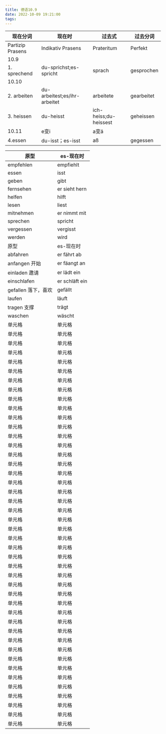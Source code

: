 ```yaml
---
title: 德语10.9
date: 2022-10-09 19:21:00
tags:
---
```

|  现在分词  | 现在时  | 过去式|  过去分词|
|  ----  | ----  |----  | ----  |
|  Partizip Prasens | Indikativ Prasens  | Prateritum|Perfekt  |
| 10.9 | |   |   |
|1. sprechend  | du-sprichst;es-spricht | sprach  | gesprochen |
| 10.10  |  |  |  |
|2. arbeiten  | du-arbeitest;es/ihr-arbeitet | arbeitete  | gearbeitet  |
|3. heissen  | du-heisst | ich-heiss;du-heissest  | geheissen  |
|10.11  |  e变i| a变ä |   |
|4.essen   |du-isst；es-isst | aß | gegessen  |

|原型 |es-现在时 |
| ---| --- |
| empfehlen  | empfiehlt   |
| essen  | isst   |
| geben  | gibt   |
| fernsehen  |er sieht hern   |
| helfen  | hilft   |
| lesen  | liest   |
| mitnehmen  | er nimmt mit   |
| sprechen  | spricht   |
| vergessen  | vergisst   |
| werden  | wird   |
|原型 |es-现在时 |
| abfahren  |er fährt ab    |
| anfangen 开始 |er fäangt an    |
| einladen 邀请 |er lädt ein    |
| einschlafen  |er schläft ein    |
| gefallen 落下，喜欢 | gefällt   |
| laufen  | läuft   |
| tragen 支撑 | trägt   |
| waschen  | wäscht   |
| 单元格  | 单元格 | ----  | ----  |
| 单元格  | 单元格 | ----  | ----  |
| 单元格  | 单元格 | ----  | ----  |
| 单元格  | 单元格 | ----  | ----  |
| 单元格  | 单元格 | ----  | ----  |
| 单元格  | 单元格 | ----  | ----  |
| 单元格  | 单元格 | ----  | ----  |
| 单元格  | 单元格 | ----  | ----  |
| 单元格  | 单元格 | ----  | ----  |
| 单元格  | 单元格 | ----  | ----  |
| 单元格  | 单元格 | ----  | ----  |
| 单元格  | 单元格 | ----  | ----  |
| 单元格  | 单元格 | ----  | ----  |
| 单元格  | 单元格 | ----  | ----  |
| 单元格  | 单元格 | ----  | ----  |
| 单元格  | 单元格 | ----  | ----  |
| 单元格  | 单元格 | ----  | ----  |
| 单元格  | 单元格 | ----  | ----  |
| 单元格  | 单元格 | ----  | ----  |
| 单元格  | 单元格 | ----  | ----  |
| 单元格  | 单元格 | ----  | ----  |
| 单元格  | 单元格 | ----  | ----  |
| 单元格  | 单元格 | ----  | ----  |
| 单元格  | 单元格 | ----  | ----  |
| 单元格  | 单元格 | ----  | ----  |
| 单元格  | 单元格 | ----  | ----  |
| 单元格  | 单元格 | ----  | ----  |
| 单元格  | 单元格 | ----  | ----  |
| 单元格  | 单元格 | ----  | ----  |
| 单元格  | 单元格 | ----  | ----  |
| 单元格  | 单元格 | ----  | ----  |
| 单元格  | 单元格 | ----  | ----  |
| 单元格  | 单元格 | ----  | ----  |
| 单元格  | 单元格 | ----  | ----  |
| 单元格  | 单元格 | ----  | ----  |
| 单元格  | 单元格 | ----  | ----  |
| 单元格  | 单元格 | ----  | ----  |
| 单元格  | 单元格 | ----  | ----  |
| 单元格  | 单元格 | ----  | ----  |
| 单元格  | 单元格 | ----  | ----  |
| 单元格  | 单元格 | ----  | ----  |
| 单元格  | 单元格 | ----  | ----  |
| 单元格  | 单元格 | ----  | ----  |
| 单元格  | 单元格 | ----  | ----  |